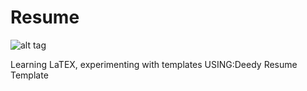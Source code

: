 # Resume

![alt tag](https://github.com/tsenterd/Resume/resume.png)

Learning LaTEX, experimenting with templates 
USING:Deedy Resume Template 
